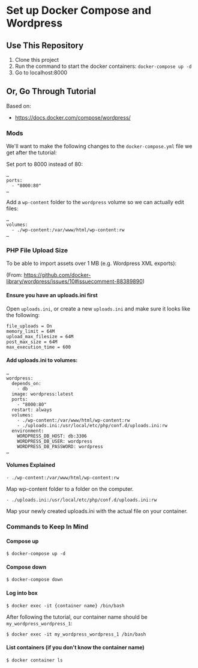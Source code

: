 # Set up Docker Compose and Wordpress

## Use This Repository

1. Clone this project
2. Run the command to start the docker containers: `docker-compose up -d`
3. Go to localhost:8000

## Or, Go Through Tutorial

Based on:
* https://docs.docker.com/compose/wordpress/

### Mods
We'll want to make the following changes to the `docker-compose.yml` file we get after the tutorial:

Set port to 8000 instead of 80:
```
…
ports:
  - "8000:80"
…
```

Add a `wp-content` folder to the `wordpress` volume so we can actually edit files:
```
…
volumes:
  - ./wp-content:/var/www/html/wp-content:rw
…
```

### PHP File Upload Size
To be able to import assets over 1 MB (e.g. Wordpress XML exports):

(From: https://github.com/docker-library/wordpress/issues/10#issuecomment-88389890)

#### Ensure you have an uploads.ini first

Open `uploads.ini`, or create a new `uploads.ini` and make sure it looks like the following:
```
file_uploads = On
memory_limit = 64M
upload_max_filesize = 64M
post_max_size = 64M
max_execution_time = 600
```
#### Add uploads.ini to volumes:

```
…
wordpress:
  depends_on:
    - db
  image: wordpress:latest
  ports:
    - "8000:80"
  restart: always
  volumes:
    - ./wp-content:/var/www/html/wp-content:rw
    - ./uploads.ini:/usr/local/etc/php/conf.d/uploads.ini:rw
  environment:
    WORDPRESS_DB_HOST: db:3306
    WORDPRESS_DB_USER: wordpress
    WORDPRESS_DB_PASSWORD: wordpress
…
```

#### Volumes Explained

`- ./wp-content:/var/www/html/wp-content:rw`

Map wp-content folder to a folder on the computer.

`- ./uploads.ini:/usr/local/etc/php/conf.d/uploads.ini:rw`

Map your newly created uploads.ini with the actual file on your container.

### Commands to Keep In Mind

#### Compose up
`$ docker-compose up -d`

#### Compose down
`$ docker-compose down`

#### Log into box
`$ docker exec -it {container name} /bin/bash`

After following the tutorial, our container name should be `my_wordpress_wordpress_1`:

`$ docker exec -it my_wordpress_wordpress_1 /bin/bash`

#### List containers (if you don't know the container name)
`$ docker container ls`
